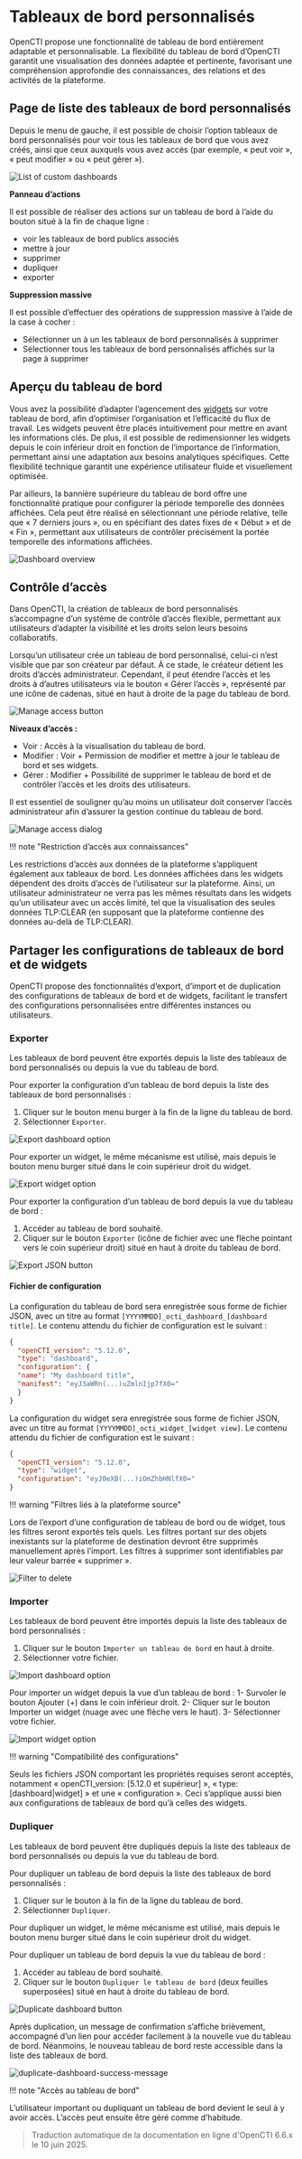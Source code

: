# Tableaux de bord personnalisés

OpenCTI propose une fonctionnalité de tableau de bord entièrement adaptable et personnalisable. La flexibilité du tableau de bord d’OpenCTI garantit une visualisation des données adaptée et pertinente, favorisant une compréhension approfondie des connaissances, des relations et des activités de la plateforme.

## Page de liste des tableaux de bord personnalisés

Depuis le menu de gauche, il est possible de choisir l’option tableaux de bord personnalisés pour voir tous les tableaux de bord que vous avez créés, ainsi que ceux auxquels vous avez accès (par exemple, « peut voir », « peut modifier » ou « peut gérer »).

![List of custom dashboards](assets/list_custom_dashboards.png)

**Panneau d’actions**

Il est possible de réaliser des actions sur un tableau de bord à l’aide du bouton situé à la fin de chaque ligne :

- voir les tableaux de bord publics associés
- mettre à jour
- supprimer
- dupliquer
- exporter

**Suppression massive**

Il est possible d’effectuer des opérations de suppression massive à l’aide de la case à cocher :

- Sélectionner un à un les tableaux de bord personnalisés à supprimer
- Sélectionner tous les tableaux de bord personnalisés affichés sur la page à supprimer

## Aperçu du tableau de bord

Vous avez la possibilité d’adapter l’agencement des [widgets](widgets.md) sur votre tableau de bord, afin d’optimiser l’organisation et l’efficacité du flux de travail. Les widgets peuvent être placés intuitivement pour mettre en avant les informations clés. De plus, il est possible de redimensionner les widgets depuis le coin inférieur droit en fonction de l’importance de l’information, permettant ainsi une adaptation aux besoins analytiques spécifiques. Cette flexibilité technique garantit une expérience utilisateur fluide et visuellement optimisée.

Par ailleurs, la bannière supérieure du tableau de bord offre une fonctionnalité pratique pour configurer la période temporelle des données affichées. Cela peut être réalisé en sélectionnant une période relative, telle que « 7 derniers jours », ou en spécifiant des dates fixes de « Début » et de « Fin », permettant aux utilisateurs de contrôler précisément la portée temporelle des informations affichées.

![Dashboard overview](assets/dashboard-overview.png)

<a id="access-control-section"></a>
## Contrôle d’accès

Dans OpenCTI, la création de tableaux de bord personnalisés s’accompagne d’un système de contrôle d’accès flexible, permettant aux utilisateurs d’adapter la visibilité et les droits selon leurs besoins collaboratifs.

Lorsqu’un utilisateur crée un tableau de bord personnalisé, celui-ci n’est visible que par son créateur par défaut. À ce stade, le créateur détient les droits d’accès administrateur. Cependant, il peut étendre l’accès et les droits à d’autres utilisateurs via le bouton « Gérer l’accès », représenté par une icône de cadenas, situé en haut à droite de la page du tableau de bord.

![Manage access button](assets/manage-access-button.png)

**Niveaux d’accès :**

- Voir : Accès à la visualisation du tableau de bord.
- Modifier : Voir + Permission de modifier et mettre à jour le tableau de bord et ses widgets.
- Gérer : Modifier + Possibilité de supprimer le tableau de bord et de contrôler l’accès et les droits des utilisateurs.

Il est essentiel de souligner qu’au moins un utilisateur doit conserver l’accès administrateur afin d’assurer la gestion continue du tableau de bord.

![Manage access dialog](assets/manage-access-dialog.png) 

!!! note "Restriction d’accès aux connaissances"

  Les restrictions d’accès aux données de la plateforme s’appliquent également aux tableaux de bord. Les données affichées dans les widgets dépendent des droits d’accès de l’utilisateur sur la plateforme. Ainsi, un utilisateur administrateur ne verra pas les mêmes résultats dans les widgets qu’un utilisateur avec un accès limité, tel que la visualisation des seules données TLP:CLEAR (en supposant que la plateforme contienne des données au-delà de TLP:CLEAR).


## Partager les configurations de tableaux de bord et de widgets

OpenCTI propose des fonctionnalités d’export, d’import et de duplication des configurations de tableaux de bord et de widgets, facilitant le transfert des configurations personnalisées entre différentes instances ou utilisateurs.

### Exporter

Les tableaux de bord peuvent être exportés depuis la liste des tableaux de bord personnalisés ou depuis la vue du tableau de bord.

Pour exporter la configuration d’un tableau de bord depuis la liste des tableaux de bord personnalisés :

1. Cliquer sur le bouton menu burger à la fin de la ligne du tableau de bord.
2. Sélectionner `Exporter`.

![Export dashboard option](assets/custom_dashboard_export.png)

Pour exporter un widget, le même mécanisme est utilisé, mais depuis le bouton menu burger situé dans le coin supérieur droit du widget.

![Export widget option](assets/export-widget-option.png)

Pour exporter la configuration d’un tableau de bord depuis la vue du tableau de bord :

1. Accéder au tableau de bord souhaité.
2. Cliquer sur le bouton `Exporter` (icône de fichier avec une flèche pointant vers le coin supérieur droit) situé en haut à droite du tableau de bord.

![Export JSON button](assets/export-json-button.png)

#### Fichier de configuration

La configuration du tableau de bord sera enregistrée sous forme de fichier JSON, avec un titre au format `[YYYYMMDD]_octi_dashboard_[dashboard title]`. Le contenu attendu du fichier de configuration est le suivant :

```JSON
{
  "openCTI_version": "5.12.0",
  "type": "dashboard",
  "configuration": {
  "name": "My dashboard title",
  "manifest": "eyJ3aWRn(...)uZmlnIjp7fX0="
  }
}
```

La configuration du widget sera enregistrée sous forme de fichier JSON, avec un titre au format `[YYYYMMDD]_octi_widget_[widget view]`. Le contenu attendu du fichier de configuration est le suivant :

```JSON
{
  "openCTI_version": "5.12.0",
  "type": "widget",
  "configuration": "eyJ0eXB(...)iOmZhbHNlfX0="
}
```

!!! warning "Filtres liés à la plateforme source"

  Lors de l’export d’une configuration de tableau de bord ou de widget, tous les filtres seront exportés tels quels. Les filtres portant sur des objets inexistants sur la plateforme de destination devront être supprimés manuellement après l’import. Les filtres à supprimer sont identifiables par leur valeur barrée « supprimer ».

![Filter to delete](assets/filter-to-delete.png)


### Importer

Les tableaux de bord peuvent être importés depuis la liste des tableaux de bord personnalisés :

1. Cliquer sur le bouton `Importer un tableau de bord` en haut à droite.
2. Sélectionner votre fichier.

![Import dashboard option](assets/import_dashboard.png)

Pour importer un widget depuis la vue d’un tableau de bord :
1- Survoler le bouton Ajouter (+) dans le coin inférieur droit.
2- Cliquer sur le bouton Importer un widget (nuage avec une flèche vers le haut).
3- Sélectionner votre fichier.

![Import widget option](assets/import_widget.png)

!!! warning "Compatibilité des configurations"

  Seuls les fichiers JSON comportant les propriétés requises seront acceptés, notamment « openCTI_version: [5.12.0 et supérieur] », « type: [dashboard|widget] » et une « configuration ». Ceci s’applique aussi bien aux configurations de tableaux de bord qu’à celles des widgets.


### Dupliquer

Les tableaux de bord peuvent être dupliqués depuis la liste des tableaux de bord personnalisés ou depuis la vue du tableau de bord.

Pour dupliquer un tableau de bord depuis la liste des tableaux de bord personnalisés :

1. Cliquer sur le bouton à la fin de la ligne du tableau de bord.
2. Sélectionner `Dupliquer`.

Pour dupliquer un widget, le même mécanisme est utilisé, mais depuis le bouton menu burger situé dans le coin supérieur droit du widget.

Pour dupliquer un tableau de bord depuis la vue du tableau de bord :

1. Accéder au tableau de bord souhaité.
2. Cliquer sur le bouton `Dupliquer le tableau de bord` (deux feuilles superposées) situé en haut à droite du tableau de bord.

![Duplicate dashboard button](assets/duplicate_dashboard_button.png)

Après duplication, un message de confirmation s’affiche brièvement, accompagné d’un lien pour accéder facilement à la nouvelle vue du tableau de bord. Néanmoins, le nouveau tableau de bord reste accessible dans la liste des tableaux de bord.

![duplicate-dashboard-success-message](assets/duplicate_custom.png)

!!! note "Accès au tableau de bord"

  L’utilisateur important ou dupliquant un tableau de bord devient le seul à y avoir accès. L’accès peut ensuite être géré comme d’habitude.

> Traduction automatique de la documentation en ligne d'OpenCTI 6.6.x le 10 juin 2025.